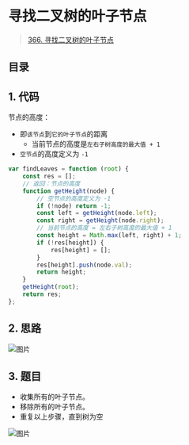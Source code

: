 
# 寻找二叉树的叶子节点


> [366. 寻找二叉树的叶子节点](https://leetcode.cn/problems/find-leaves-of-binary-tree/)


## 目录
<!-- toc -->
 ## 1. 代码 

节点的高度：
- 即`该节点`到`它的叶子节点`的距离
	- 当前节点的高度是`左右子树高度的最大值 + 1`
- `空节点`的高度定义为 `-1`

```javascript
var findLeaves = function (root) {
    const res = [];
    // 返回：节点的高度
    function getHeight(node) {
        // 空节点的高度定义为 -1
        if (!node) return -1;
        const left = getHeight(node.left);
        const right = getHeight(node.right);
        // 当前节点的高度 = 左右子树高度的最大值 + 1
        const height = Math.max(left, right) + 1;
        if (!res[height]) {
            res[height] = [];
        }
        res[height].push(node.val);
        return height;
    }
    getHeight(root);
    return res;
};
```

## 2. 思路

![图片](https://832-1310531898.cos.ap-beijing.myqcloud.com/999.%20Obsidian@832/files/20250120-4.png)

## 3. 题目

- 收集所有的叶子节点。
- 移除所有的叶子节点。
- 重复以上步骤，直到树为空

![图片](https://832-1310531898.cos.ap-beijing.myqcloud.com/999.%20Obsidian@832/files/20250120-3.png)

